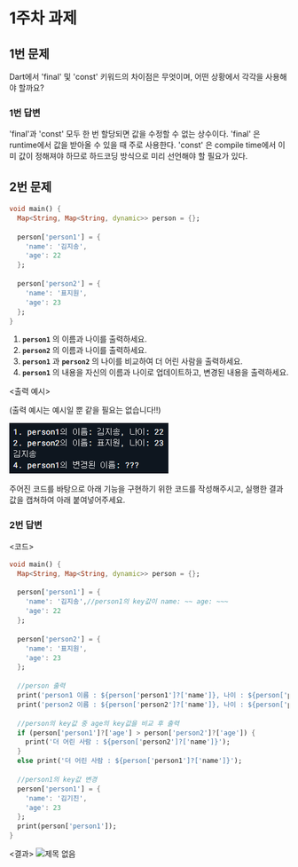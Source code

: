 # 1주차 과제

## 1번 문제

Dart에서 'final' 및 'const' 키워드의 차이점은 무엇이며, 어떤 상황에서 각각을 사용해야 할까요?

### 1번 답변

'final'과 'const' 모두 한 번 할당되면 값을 수정할 수 없는 상수이다.
'final' 은 runtime에서 값을 받아올 수 있을 때 주로 사용한다.
'const' 은 compile time에서 이미 값이 정해져야 하므로 하드코딩 방식으로 미리 선언해야 할 필요가 있다.

## 2번 문제

```dart
void main() {
  Map<String, Map<String, dynamic>> person = {};
  
  person['person1'] = {
    'name': '김지송',
    'age': 22
  };
  
  person['person2'] = {
    'name': '표지원',
    'age': 23
  };
}
```
1. **`person1`** 의 이름과 나이를 출력하세요.
2. **`person2`** 의 이름과 나이를 출력하세요.
3. **`person1`** 과 **`person2`** 의 나이를 비교하여 더 어린 사람을 출력하세요.
4. **`person1`** 의 내용을 자신의 이름과 나이로 업데이트하고, 변경된 내용을 출력하세요.

<출력 예시>

(출력 예시는 예시일 뿐 같을 필요는 없습니다!!)

![Alt text](<스크린샷 2023-09-05 190928.png>)

주어진 코드를 바탕으로 아래 기능을 구현하기 위한 코드를 작성해주시고, 실행한 결과값을 캡쳐하여 아래 붙여넣어주세요.


### 2번 답변

<코드>
```dart
void main() {
  Map<String, Map<String, dynamic>> person = {};
  
  person['person1'] = {
    'name': '김지송',//person1의 key값이 name: ~~ age: ~~~
    'age': 22
  };
  
  person['person2'] = {
    'name': '표지원',
    'age': 23
  };
  
  //person 출력
  print('person1 이름 : ${person['person1']?['name']}, 나이 : ${person['person1']?['age']}');
  print('person2 이름 : ${person['person2']?['name']}, 나이 : ${person['person2']?['age']}');
  
  //person의 key값 중 age의 key값을 비교 후 출력
  if (person['person1']?['age'] > person['person2']?['age']) {
    print('더 어린 사람 : ${person['person2']?['name']}');
  }
  else print('더 어린 사람 : ${person['person1']?['name']}');
  
  //person1의 key값 변경
  person['person1'] = {
    'name': '김기진',
    'age': 23
  };
  print(person['person1']);
}
```
<결과>
![제목 없음](https://github.com/GDSC-Hanyang/2023-App-Study/assets/50435900/85ca169f-9315-49aa-8da8-0cd2c5a711aa)
